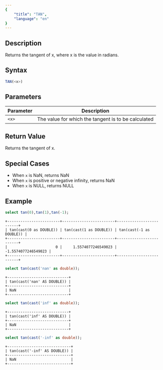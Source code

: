 ```yaml
---
{
    "title": "TAN",
    "language": "en"
}
---
```


## Description

Returns the tangent of x, where x is the value in radians.

## Syntax

```sql
TAN(<x>)
```

## Parameters

| Parameter | Description |
| -- | -- |
| `<x>` | The value for which the tangent is to be calculated |

## Return Value

Returns the tangent of x.

## Special Cases
- When `x` is NaN, returns NaN
- When `x` is positive or negative infinity, returns NaN
- When `x` is NULL, returns NULL

## Example

```sql
select tan(0),tan(1),tan(-1);
```

```text
+------------------------+------------------------+-------------------------+
| tan(cast(0 as DOUBLE)) | tan(cast(1 as DOUBLE)) | tan(cast(-1 as DOUBLE)) |
+------------------------+------------------------+-------------------------+
|                      0 |     1.5574077246549023 |     -1.5574077246549023 |
+------------------------+------------------------+-------------------------+
```

```sql
select tan(cast('nan' as double));
```

```text
+----------------------------+
| tan(cast('nan' AS DOUBLE)) |
+----------------------------+
| NaN                        |
+----------------------------+
```

```sql
select tan(cast('inf' as double));
```

```text
+----------------------------+
| tan(cast('inf' AS DOUBLE)) |
+----------------------------+
| NaN                        |
+----------------------------+
```

```sql
select tan(cast('-inf' as double));
```

```text
+-----------------------------+
| tan(cast('-inf' AS DOUBLE)) |
+-----------------------------+
| NaN                         |
+-----------------------------+
```
